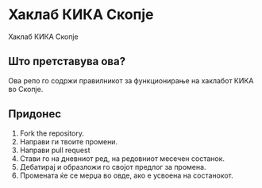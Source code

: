 Хаклаб КИКА Скопје
=============

Хаклаб КИКА Скопје

Што претставува ова?
---------------

Ова репо го содржи правилникот за функционирање на хаклабот КИКА во Скопје.

Придонес
------------

1. Fork the repository.
1. Направи ги твоите промени.
1. Направи pull request
1. Стави го на дневниот ред, на редовниот месечен состанок.
1. Дебатирај и образложи го својот предлог за промена.
1. Промената ќе се мерџа во овде, ако е усвоена на состанокот.
